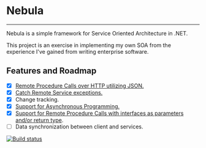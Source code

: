 # Nebula
- - -
Nebula is a simple framework for Service Oriented Architecture in .NET.

This project is an exercise in implementing my own SOA from the experience I've gained from writing enterprise software.

## Features and Roadmap
- [x] [Remote Procedure Calls over HTTP utilizing JSON.](https://github.com/inkadnb/Nebula/blob/master/Nebula.Core.Tests/RemoteProcedureCallTests.cs#L-19-34)
- [x] [Catch Remote Service exceptions.](http://https://github.com/inkadnb/Nebula/blob/master/Nebula.Core.Tests/RemoteProcedureCallTests.cs#L-168-179)
- [x] Change tracking.
- [x] [Support for Asynchronous Programming.](https://github.com/inkadnb/Nebula/blob/master/Nebula.Core.Tests/RemoteProcedureCallTests.cs#L139-152)
- [x] [Support for Remote Procedure Calls with interfaces as parameters and/or return type](https://github.com/inkadnb/Nebula/blob/master/Nebula.Core.Tests/RemoteProcedureCallTests.cs#L182-196).
- [ ] Data synchronization between client and services.

[![Build status](https://ci.appveyor.com/api/projects/status/s98el7ttk7isnays/branch/master?svg=true)](https://ci.appveyor.com/project/inkadnb/nebula/branch/master)
